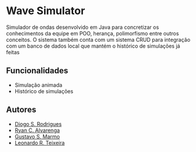 
# Wave Simulator

Simulador de ondas desenvolvido em Java para concretizar os conhecimentos da equipe em POO, herança, polimorfismo entre outros conceitos. O sistema também conta com um sistema CRUD para integração com um banco de dados local que mantém o histórico de simulações já feitas

## Funcionalidades

- Simulação animada
- Histórico de simulações



## Autores

- [Diogo S. Rodrigues](https://www.github.com/dioguit0s)
- [Ryan C. Alvarenga](https://github.com/aishiteirai)
- [Gustavo S. Marmo](https://github.com/gustavomarmo)
- [Leonardo R. Teixeira](https://github.com/leonardorosario)

